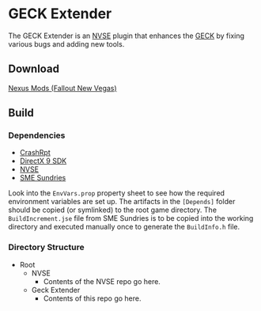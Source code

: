 # GECK Extender

The GECK Extender is an [NVSE](https://github.com/xNVSE/NVSE) plugin that 
enhances the [GECK](https://geckwiki.com/index.php?title=Garden_of_Eden_Creation_Kit) by fixing various bugs and adding new tools.

## Download
[Nexus Mods (Fallout New Vegas)](https://www.nexusmods.com/newvegas/mods/64888)


## Build

### Dependencies
- [CrashRpt](https://crashrpt.sourceforge.net/)
- [DirectX 9 SDK](https://www.microsoft.com/en-us/download/details.aspx?id=6812)
- [NVSE](https://github.com/xNVSE/NVSE)
- [SME Sundries](https://github.com/shadeMe/SME-Sundries)

Look into the `EnvVars.prop` property sheet to see how the required environment variables are set up.
The artifacts in the `[Depends]` folder should be copied (or symlinked) to the root game directory. The
`BuildIncrement.jse` file from SME Sundries is to be copied into the working directory and executed manually
once to generate the `BuildInfo.h` file.

### Directory Structure
- Root
	- NVSE
		- Contents of the NVSE repo go here.
	- Geck Extender
		- Contents of this repo go here.
